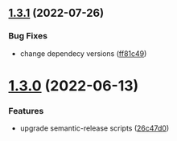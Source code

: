 ## [1.3.1](https://github.com/cktf/terraform-openstack-network/compare/1.3.0...1.3.1) (2022-07-26)


### Bug Fixes

* change dependecy versions ([ff81c49](https://github.com/cktf/terraform-openstack-network/commit/ff81c49e6f227ae073c125da19c5a17f87f5765b))

# [1.3.0](https://github.com/cktf/terraform-openstack-network/compare/1.2.2...1.3.0) (2022-06-13)


### Features

* upgrade semantic-release scripts ([26c47d0](https://github.com/cktf/terraform-openstack-network/commit/26c47d07d63a6c82fab60634d9677a43df0b3570))
